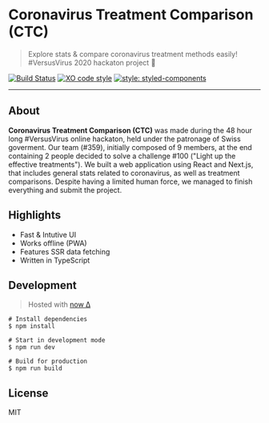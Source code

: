 # Coronavirus Treatment Comparison (CTC)

> Explore stats & compare coronavirus treatment methods easily! #VersusVirus 2020 hackaton project :rocket:

[![Build Status](https://travis-ci.org/Versus-Virus-Team-359/web-app.svg?branch=master)](https://travis-ci.org/Versus-Virus-Team-359/web-app)
[![XO code style](https://img.shields.io/badge/code_style-XO-5ed9c7.svg)](https://github.com/xojs/xo)
[![style: styled-components](https://img.shields.io/badge/style-%F0%9F%92%85%20styled--components-orange.svg?colorB=daa357&colorA=db748e)](https://github.com/styled-components/styled-components)

---

## About

**Coronavirus Treatment Comparison (CTC)** was made during the 48 hour long #VersusVirus online hackaton, held under the patronage of Swiss goverment.
Our team (#359), initially composed of 9 members, at the end containing 2 people decided to solve a challenge #100 ("Light up the effective treatments").
We built a web application using React and Next.js, that includes general stats related to coronavirus, as well as treatment comparisons.
Despite having a limited human force, we managed to finish everything and submit the project.

## Highlights

- Fast & Intutive UI
- Works offline (PWA)
- Features SSR data fetching
- Written in TypeScript

## Development

> Hosted with [now Δ](https://zeit.co/)

```
# Install dependencies
$ npm install

# Start in development mode
$ npm run dev

# Build for production
$ npm run build
```


## License

MIT
